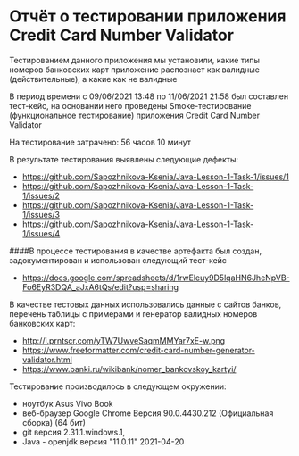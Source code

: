 # Отчёт о тестировании приложения Credit Card Number Validator

Тестированием данного приложения мы установили, какие типы номеров банковских карт приложение распознает как валидные (действительные), а какие как не валидные

В период времени с 09/06/2021 13:48 по 11/06/2021 21:58 был составлен тест-кейс, на основании него проведены Smoke-тестирование (функциональное тестирование) приложения Credit Card Number Validator

На тестирование затрачено: 56 часов 10 минут

В результате тестирования выявлены следующие дефекты:
* https://github.com/Sapozhnikova-Ksenia/Java-Lesson-1-Task-1/issues/1
* https://github.com/Sapozhnikova-Ksenia/Java-Lesson-1-Task-1/issues/2
* https://github.com/Sapozhnikova-Ksenia/Java-Lesson-1-Task-1/issues/3
* https://github.com/Sapozhnikova-Ksenia/Java-Lesson-1-Task-1/issues/4


####В процессе тестирования в качестве артефакта был создан, задокументирован и использован следующий тест-кейс
* https://docs.google.com/spreadsheets/d/1rwEleuy9D5lqaHN6JheNpVB-Fo6EyR3DQA_aJxA6tQs/edit?usp=sharing 

В качестве тестовых данных использовались данные с сайтов банков, перечень таблицы с примерами и генератор валидных номеров банковских карт:
* http://i.prntscr.com/yTW7UwveSaqmMMYar7xE-w.png 
* https://www.freeformatter.com/credit-card-number-generator-validator.html 
* https://www.banki.ru/wikibank/nomer_bankovskoy_kartyi/ 

Тестирование производилось в следующем окружении:
* ноутбук Asus Vivo Book
* веб-браузер Google Chrome Версия 90.0.4430.212 (Официальная сборка) (64 бит) 
* git версия 2.31.1.windows.1,
* Java - openjdk версия "11.0.11" 2021-04-20